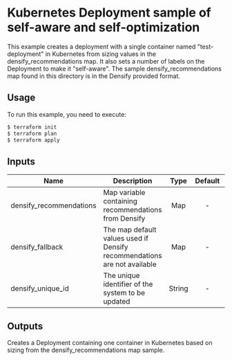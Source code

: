 # Kubernetes Deployment sample of self-aware and self-optimization

This example creates a deployment with a single container named "test-deployment" in Kubernetes from sizing values in the densify_recommendations map. 
It also sets a number of labels on the Deployment to make it "self-aware".
The sample densify_recommendations map found in this directory is in the Densify provided format.

## Usage

To run this example, you need to execute:

```bash
$ terraform init
$ terraform plan
$ terraform apply
```

## Inputs

| Name | Description | Type | Default | Required |
|------|-------------|:----:|:-----:|:-----:|
| densify_recommendations | Map variable containing recommendations from Densify | Map | - | Yes |
| densify_fallback | The map default values used if Densify recommendations are not available | Map | - | Yes |
| densify_unique_id | The unique identifier of the system to be updated | String | - | Yes |

## Outputs

Creates a Deployment containing one container in Kubernetes based on sizing from the densify_recommendations map sample.
